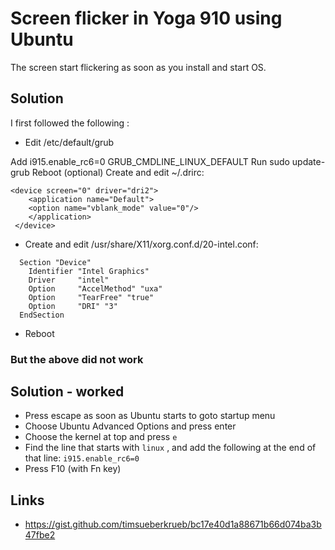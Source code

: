 # Screen flicker in Yoga 910 using Ubuntu

The screen start flickering as soon as you install and start OS.


## Solution 

I first followed the following :


- Edit /etc/default/grub

Add i915.enable_rc6=0 GRUB_CMDLINE_LINUX_DEFAULT
Run sudo update-grub
Reboot (optional)
Create and edit ~/.drirc:

```
<device screen="0" driver="dri2">
    <application name="Default">
    <option name="vblank_mode" value="0"/>
    </application>
 </device>
 ``` 
- Create and edit /usr/share/X11/xorg.conf.d/20-intel.conf:

``` 
  Section "Device"
    Identifier "Intel Graphics"
    Driver     "intel"
    Option     "AccelMethod" "uxa"
    Option     "TearFree" "true"
    Option     "DRI" "3"
  EndSection
``` 
- Reboot

### But the above did not work


## Solution - worked
- Press escape as soon as Ubuntu starts to goto startup menu
- Choose Ubuntu Advanced Options and press enter
- Choose the kernel at top and press `e`
- Find the line that starts with `linux` , and add the following at the end of that line:
  `i915.enable_rc6=0`
- Press F10 (with Fn key)










## Links
- https://gist.github.com/timsueberkrueb/bc17e40d1a88671b66d074ba3b47fbe2